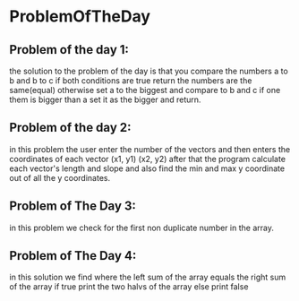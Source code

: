 # ProblemOfTheDay

## Problem of the day 1:
the solution to the problem of the day is that you compare the numbers a to b and b to c
if both conditions are true return the numbers are the same(equal) otherwise set a to the biggest and compare to b and c if one them is bigger than a set it as the bigger and return.

## Problem of the day 2:
in this problem the user enter the number of the vectors and then enters the coordinates of each vector (x1, y1) (x2, y2)
after that the program calculate each vector's length and slope and also find the min and max y coordinate out of all the y coordinates.

## Problem of The Day 3:
in this problem we check for the first non duplicate number in the array.

## Problem of The Day 4:
in this solution we find where the left sum of the array equals the right sum of the array if true print the two halvs of the array else print false
